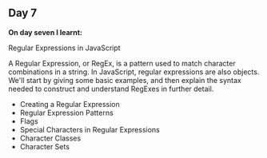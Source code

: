 ## Day 7

**On day seven I learnt:**

Regular Expressions in JavaScript

A Regular Expression, or RegEx, is a pattern used to match character combinations in a string. In JavaScript, regular expressions are also objects. We'll start by giving some basic examples, and then explain the syntax needed to construct and understand RegExes in further detail.

- Creating a Regular Expression
- Regular Expression Patterns
- Flags
- Special Characters in Regular Expressions
- Character Classes
- Character Sets
